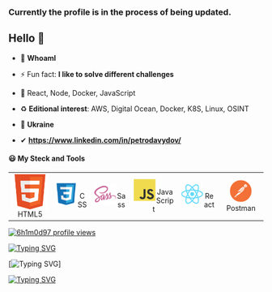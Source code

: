 <h3>Currently the profile is in the process of being updated. </h3>

## Hello  👋

- 🌱  **WhoamI**
- ⚡ Fun fact: **I like to solve different challenges**
- 👀 React, Node, Docker, JavaScript
- ♻  **Editional interest**: AWS, Digital Ocean, Docker, K8S, Linux, OSINT

- 🏡 **Ukraine**
- ✔ **<https://www.linkedin.com/in/petrodavydov/>**

 #### 😃 My Steck and Tools
<table align="center">
<tr>

<td align="center" width="88">
<img align="left" alt="HTML5"  src="https://github.com/devicons/devicon/blob/master/icons/html5/html5-original.svg" />
<br> HTML5
</td>

<td align="center" width="88">
<img align="left" alt="CSS3" width="44" height="44" src="https://github.com/devicons/devicon/blob/master/icons/css3/css3-original.svg" />
<br> CSS
</td>

<td align="center" width="88">
<img align="left" alt="Sass" width="44" height="44" src="https://github.com/devicons/devicon/blob/master/icons/sass/sass-original.svg" />
<br> Sass
</td>

<td align="center" width="88">
<img align="left" alt="JavaScript" width="44" height="44" src="https://github.com/devicons/devicon/blob/master/icons/javascript/javascript-original.svg" />
<br> JavaScript
</td>

<td align="center" width="88">
<img align="left" alt="React" width="44" height="44" src="https://github.com/devicons/devicon/blob/master/icons/react/react-original.svg" />
<br> React
</td>

<td align="center" width="88">
<img alt="Visual Studio Code" width="44" height="44" src="https://github.com/devicons/devicon/blob/master/icons/postman/postman-original.svg" />
<br> Postman
</td>

<!-- <td align="center" width="88">
<img alt="Visual Studio Code" width="44" height="44" src="https://github.com/devicons/devicon/blob/master/icons/bash/bash-original.svg" />
<br> Bash
</td>

<td align="center" width="88">
<img alt="Visual Studio Code" width="44" height="44" src="https://github.com/devicons/devicon/blob/master/icons/docker/docker-original.svg" />
<br> Docker
</td>

<td align="center" width="88">
<img alt="Visual Studio Code" width="44" height="44" src="https://github.com/devicons/devicon/blob/master/icons/linux/linux-original.svg" />
<br> Linux
</td>

<td align="center" width="88">
<img alt="Visual Studio Code" width="44" height="44" src="https://github.com/devicons/devicon/blob/master/icons/pfsense/pfsense-original.svg" />
<br> pfSense
</td>

<td align="center" width="88">
<img alt="Visual Studio Code" width="44" height="44" src="https://github.com/devicons/devicon/blob/master/icons/ssh/ssh-original.svg" />
<br> SSH
</td>

<td align="center" width="88">
<img alt="Visual Studio Code" width="44" height="44" src="https://github.com/devicons/devicon/blob/master/icons/mongodb/mongodb-original.svg" />
<br> MongoDB
</td> -->

<!-- <td align="center" width="88">
<img alt="Visual Studio Code" width="44" height="44" src="https://github.com/devicons/devicon/blob/master/icons/nano/nano-plain-wordmark.svg" />
<br> Nano
</td>

<td align="center" width="88">
<img alt="Visual Studio Code" width="44" height="44" src="https://github.com/devicons/devicon/blob/master/icons/python/python-original.svg" />
<br> Python
</td> -->
</tr>
</table>

<!-- 
#### I'm interested

<img alt="Visual Studio Code" width="44" height="44" src="https://github.com/devicons/devicon/blob/master/icons/ubuntu/ubuntu-original.svg" />

<img alt="Visual Studio Code" width="44" height="44" src="https://github.com/devicons/devicon/blob/master/icons/kubernetes/kubernetes-original.svg" />

<img alt="Visual Studio Code" width="44" height="44" src="https://github.com/devicons/devicon/blob/master/icons/r/r-original.svg" />

<img alt="Visual Studio Code" width="44" height="44" src="https://github.com/devicons/devicon/blob/master/icons/rstudio/rstudio-original.svg" />

<img alt="Visual Studio Code" width="44" height="44" src="https://github.com/devicons/devicon/blob/master/icons/unix/unix-original.svg" />

<img alt="Visual Studio Code" width="44" height="44" src="https://github.com/devicons/devicon/blob/master/icons/amazonwebservices/amazonwebservices-original-wordmark.svg" />

<img alt="Visual Studio Code" width="44" height="44" src="https://github.com/devicons/devicon/blob/master/icons/archlinux/archlinux-original.svg" />

<img alt="Visual Studio Code" width="44" height="44" src="https://github.com/devicons/devicon/blob/master/icons/awk/awk-original-wordmark.svg" />

<img alt="Visual Studio Code" width="44" height="44" src="https://github.com/devicons/devicon/blob/master/icons/azure/azure-original.svg" />

<img alt="Visual Studio Code" width="44" height="44" src="https://github.com/devicons/devicon/blob/master/icons/c/c-plain.svg" />

<img alt="Visual Studio Code" width="44" height="44" src="https://github.com/devicons/devicon/blob/master/icons/debian/debian-original-wordmark.svg" />

<img alt="Visual Studio Code" width="44" height="44" src="https://github.com/devicons/devicon/blob/master/icons/digitalocean/digitalocean-original.svg" />

<img alt="Visual Studio Code" width="44" height="44" src="https://github.com/devicons/devicon/blob/master/icons/fastapi/fastapi-original.svg" />

<img alt="Visual Studio Code" width="44" height="44" src="https://github.com/devicons/devicon/blob/master/icons/lua/lua-original.svg" />

<img alt="Visual Studio Code" width="44" height="44" src="https://github.com/devicons/devicon/blob/master/icons/mysql/mysql-original.svg" />

<img alt="Visual Studio Code" width="44" height="44" src="https://github.com/devicons/devicon/blob/master/icons/msdos/msdos-original.svg" />

<img alt="Visual Studio Code" width="44" height="44" src="https://github.com/devicons/devicon/blob/master/icons/powershell/powershell-original.svg" />

<img alt="Visual Studio Code" width="44" height="44" src="https://github.com/devicons/devicon/blob/master/icons/postgresql/postgresql-original-wordmark.svg" />

<img alt="Visual Studio Code" width="44" height="44" src="https://github.com/devicons/devicon/blob/master/icons/redis/redis-original.svg" />

<img alt="Visual Studio Code" width="44" height="44" src="https://github.com/devicons/devicon/blob/master/icons/redhat/redhat-original.svg" />

<img alt="Visual Studio Code" width="44" height="44" src="https://github.com/devicons/devicon/blob/master/icons/socketio/socketio-original-wordmark.svg" />

<img alt="Visual Studio Code" width="44" height="44" src="https://github.com/devicons/devicon/blob/master/icons/splunk/splunk-original-wordmark.svg" />


#### You can find me


<img alt="Visual Studio Code" width="44" height="44" src="https://github.com/devicons/devicon/blob/master/icons/linkedin/linkedin-original.svg" />

<img align="left" alt="GitHub" width="44" height="44" src="https://raw.githubusercontent.com/github/explore/78df643247d429f6cc873026c0622819ad797942/topics/github/github.png" />

<img alt="Visual Studio Code" width="44" height="44" src="https://github.com/devicons/devicon/blob/master/icons/slack/slack-original-wordmark.svg" /> -->



[![6h1m0d97 profile views](https://u8views.com/api/v1/github/profiles/78567740/views/day-week-month-total-count.svg)](https://u8views.com/github/petroDavydov)



[![Typing SVG](https://readme-typing-svg.herokuapp.com?font=Fira+Code&duration=10000&pause=1000&multiline=true&width=1000&lines=Never+say+never%2C+because+limits+like+fears+are+often+just+an+illusion)](https://git.io/typing-svg)

[![Typing SVG](https://readme-typing-svg.herokuapp.com?font=Fira+Code&duration=10000&pause=1000&multiline=true&width=1000&lines=Never+say+never%2C+because+limits+like+fears+are+often+just+an+illusion)]

<div>
<a href="https://git.io/typing-svg"><img src="https://readme-typing-svg.herokuapp.com?font=Fira+Code&duration=10000&pause=1000&multiline=true&width=1000&lines=Never+say+never%2C+because+limits+like+fears+are+often+just+an+illusion" alt="Typing SVG" /></a>
</div>